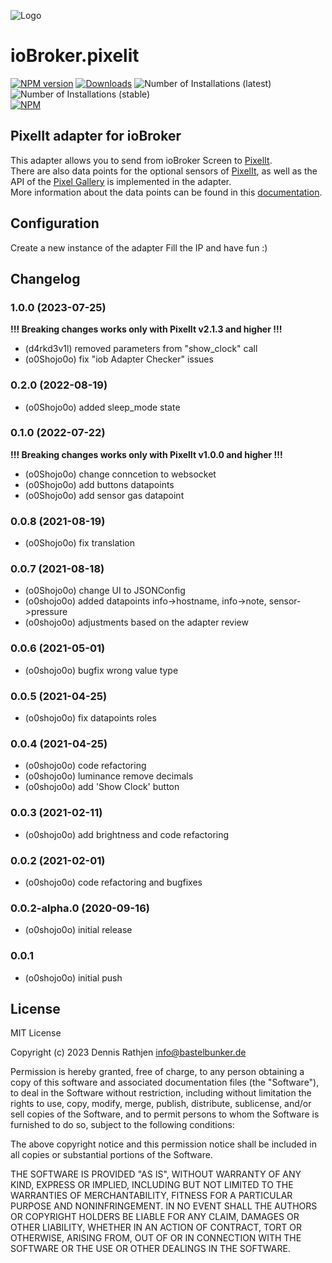 ![Logo](admin/pixelit.png)

# ioBroker.pixelit

[![NPM version](http://img.shields.io/npm/v/iobroker.pixelit.svg)](https://www.npmjs.com/package/iobroker.pixelit)
[![Downloads](https://img.shields.io/npm/dm/iobroker.pixelit.svg)](https://www.npmjs.com/package/iobroker.pixelit)
![Number of Installations (latest)](http://iobroker.live/badges/pixelit-installed.svg)
![Number of Installations (stable)](http://iobroker.live/badges/pixelit-stable.svg)  
[![NPM](https://nodei.co/npm/iobroker.pixelit.png?downloads=true)](https://nodei.co/npm/iobroker.pixelit/)

## PixelIt adapter for ioBroker

This adapter allows you to send from ioBroker Screen to [PixelIt](https://github.com/pixelit-project/PixelIt).  
There are also data points for the optional sensors of [PixelIt](https://github.com/pixelit-project/PixelIt), as well as the API of the [Pixel Gallery](https://pixelit.bastelbunker.de/PixelGallery) is implemented in the adapter.  
More information about the data points can be found in this [documentation](https://pixelit-project.github.io/iobroker.html).

## Configuration

Create a new instance of the adapter
Fill the IP and have fun :)

## Changelog

<!--
 https://github.com/AlCalzone/release-script#usage
    npm run release major -- -p iobroker license --all 0.9.8 -> 1.0.0
    npm run release minor -- -p iobroker license --all 0.9.8 -> 0.10.0
    npm run release patch -- -p iobroker license --all 0.9.8 -> 0.9.9
    npm run release prerelease beta -- -p iobroker license --all v0.2.1 -> v0.2.2-beta.0
	Placeholder for the next version (at the beginning of the line):
	### **WORK IN PROGRESS**
-->
### 1.0.0 (2023-07-25)
**!!! Breaking changes works only with PixelIt v2.1.3 and higher !!!**

-   (d4rkd3v1l) removed parameters from "show_clock" call
-   (o0Shojo0o) fix "iob Adapter Checker" issues

### 0.2.0 (2022-08-19)

-   (o0Shojo0o) added sleep_mode state

### 0.1.0 (2022-07-22)
**!!! Breaking changes works only with PixelIt v1.0.0 and higher !!!**

-   (o0Shojo0o) change conncetion to websocket
-   (o0Shojo0o) add buttons datapoints
-   (o0Shojo0o) add sensor gas datapoint

### 0.0.8 (2021-08-19)

-   (o0Shojo0o) fix translation

### 0.0.7 (2021-08-18)

-   (o0Shojo0o) change UI to JSONConfig
-   (o0shojo0o) added datapoints info->hostname, info->note, sensor->pressure
-   (o0shojo0o) adjustments based on the adapter review

### 0.0.6 (2021-05-01)

-   (o0shojo0o) bugfix wrong value type

### 0.0.5 (2021-04-25)

-   (o0shojo0o) fix datapoints roles

### 0.0.4 (2021-04-25)

-   (o0shojo0o) code refactoring
-   (o0shojo0o) luminance remove decimals
-   (o0shojo0o) add 'Show Clock' button

### 0.0.3 (2021-02-11)

-   (o0shojo0o) add brightness and code refactoring

### 0.0.2 (2021-02-01)

-   (o0shojo0o) code refactoring and bugfixes

### 0.0.2-alpha.0 (2020-09-16)

-   (o0shojo0o) initial release

### 0.0.1

-   (o0shojo0o) initial push

## License

MIT License

Copyright (c) 2023 Dennis Rathjen <info@bastelbunker.de>

Permission is hereby granted, free of charge, to any person obtaining a copy
of this software and associated documentation files (the "Software"), to deal
in the Software without restriction, including without limitation the rights
to use, copy, modify, merge, publish, distribute, sublicense, and/or sell
copies of the Software, and to permit persons to whom the Software is
furnished to do so, subject to the following conditions:

The above copyright notice and this permission notice shall be included in all
copies or substantial portions of the Software.

THE SOFTWARE IS PROVIDED "AS IS", WITHOUT WARRANTY OF ANY KIND, EXPRESS OR
IMPLIED, INCLUDING BUT NOT LIMITED TO THE WARRANTIES OF MERCHANTABILITY,
FITNESS FOR A PARTICULAR PURPOSE AND NONINFRINGEMENT. IN NO EVENT SHALL THE
AUTHORS OR COPYRIGHT HOLDERS BE LIABLE FOR ANY CLAIM, DAMAGES OR OTHER
LIABILITY, WHETHER IN AN ACTION OF CONTRACT, TORT OR OTHERWISE, ARISING FROM,
OUT OF OR IN CONNECTION WITH THE SOFTWARE OR THE USE OR OTHER DEALINGS IN THE
SOFTWARE.
